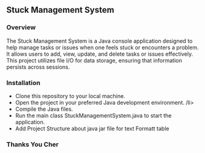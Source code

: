 ## Stuck Management System
### Overview
<p>
  The Stuck Management System is a Java console application designed to help manage tasks or issues when one 
  feels stuck or encounters a problem. It allows users to add, view, update, and delete tasks or issues effectively. 
  This project utilizes file I/O for data storage, ensuring that information persists across sessions.
</p>

### Installation
<ul>
  <li>
    Clone this repository to your local machine.
  </li>
  <li>
  Open the project in your preferred Java development environment.
        /li>
    <li>
Compile the Java files.
      </li>
  <li>
Run the main class StuckManagementSystem.java to start the application.
  </li>
    <li>
     Add Project Structure about java jar file for text Formatt table 
  </li>
</ul>

### Thanks You Cher
